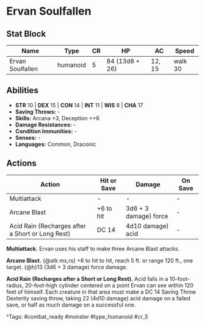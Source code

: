 # Ervan Soulfallen

## Stat Block

| Name | Type | CR | HP | AC | Speed |
|------|------|----|----|----|-------|
| Ervan Soulfallen | humanoid | 5 | 84 (13d8 + 26) | 12, 15 | walk 30 |

## Abilities

- **STR** 10 | **DEX** 15 | **CON** 14 | **INT** 11 | **WIS** 8 | **CHA** 17
- **Saving Throws:** -  
- **Skills:** Arcana +3, Deception ++6  
- **Damage Resistances:** -  
- **Condition Immunities:** -  
- **Senses:** -  
- **Languages:** Common, Draconic


## Actions

| Action | Hit or Save | Damage | On Save |
|--------|--------------|--------|----------|
| Multiattack | - | - | - |
| Arcane Blast | +6 to hit | 3d6 + 3 damage) force | - |
| Acid Rain (Recharges after a Short or Long Rest) | DC 14 | 4d10 damage) acid | - |

**Multiattack.** Ervan uses his staff to make three Arcane Blast attacks.

**Arcane Blast.** {@atk ms,rs} +6 to hit to hit, reach 5 ft. or range 120 ft., one target. {@h}13 (3d6 + 3 damage) force damage.

**Acid Rain (Recharges after a Short or Long Rest).** Acid falls in a 10-foot-radius, 20-foot-high cylinder centered on a point Ervan can see within 120 feet of himself. Each creature in that area must make a DC 14 Saving Throw Dexterity saving throw, taking 22 (4d10 damage) acid damage on a failed save, or half as much damage on a successful one.


^Tags: #combat_ready #monster #type_humanoid #cr_5